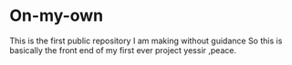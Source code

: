 # On-my-own
This is the first public repository I am making without guidance 
So this is basically the front end of my first ever project 
yessir ,peace.
